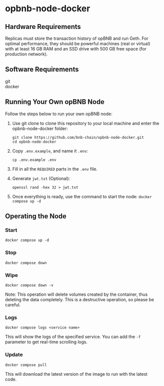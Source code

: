 # opbnb-node-docker

## Hardware Requirements
Replicas must store the transaction history of opBNB and run Geth. For optimal performance, they should be powerful machines (real or virtual) with at least 16 GB RAM and an SSD drive with 500 GB free space (for production network).

## Software Requirements

git  
docker  

## Running Your Own opBNB Node

Follow the steps below to run your own opBNB node:

1. Use git clone to clone this repository to your local machine and enter the opbnb-node-docker folder:

    ```
    git clone https://github.com/bnb-chain/opbnb-node-docker.git
    cd opbnb-node-docker
    
    ```

2. Copy `.env.example`, and name it `.env`:

    ```
    cp .env.example .env
    
    ```

3. Fill in all the `REQUIRED` parts in the `.env` file.
4. Generate `jwt.txt` (Optional):

    ```
    openssl rand -hex 32 > jwt.txt
    
    ```

5. Once everything is ready, use the command to start the node: `docker compose up -d`

## Operating the Node

### Start

```
docker compose up -d

```

### Stop

```
docker compose down

```

### Wipe

```
docker compose down -v

```

Note: This operation will delete volumes created by the container, thus deleting the data completely. This is a destructive operation, so please be careful.

### Logs

```
docker compose logs <service name>

```

This will show the logs of the specified service. You can add the `-f` parameter to get real-time scrolling logs.

### Update

```
docker compose pull

```

This will download the latest version of the image to run with the latest code.
